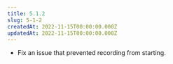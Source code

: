 ```yaml
---
title: 5.1.2
slug: 5-1-2
createdAt: 2022-11-15T00:00:00.000Z
updatedAt: 2022-11-15T00:00:00.000Z
---
```


-   Fix an issue that prevented recording from starting.
